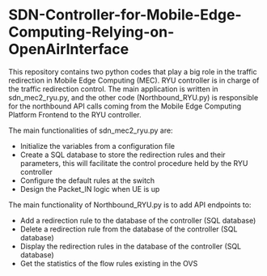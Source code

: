 # SDN-Controller-for-Mobile-Edge-Computing-Relying-on-OpenAirInterface
This repository contains two python codes that play a big role in the traffic redirection in Mobile Edge Computing (MEC). RYU controller is in charge of the traffic redirection control. The main application is written in sdn_mec2_ryu.py, and the other code (Northbound_RYU.py) is responsible for the northbound API calls coming from the Mobile Edge Computing Platform Frontend to the RYU controller.

The main functionalities of sdn_mec2_ryu.py are:
- Initialize the variables from a configuration file
- Create a SQL database to store the redirection rules and their parameters, this will facilitate the control procedure held by the RYU controller
- Configure the default rules at the switch
- Design the Packet_IN logic when UE is up

The main functionality of Northbound_RYU.py is to add API endpoints to:
- Add a redirection rule to the database of the controller (SQL database)
- Delete a redirection rule from the database of the controller (SQL database)
- Display the redirection rules in the database of the controller (SQL database)
- Get the statistics of the flow rules existing in the OVS
